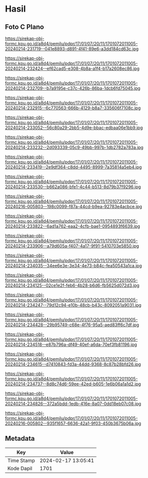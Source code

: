 # Hasil

## Foto C Plano

https://sirekap-obj-formc.kpu.go.id/a8d4/pemilu/pdpr/17/01/07/20/11/1701072011005-20240214-231719--041e8893-d891-4f41-89e6-a3dd184cd63c.jpg

https://sirekap-obj-formc.kpu.go.id/a8d4/pemilu/pdpr/17/01/07/20/11/1701072011005-20240214-232424--ef62cad5-e308-4b8a-a1f4-b17a2608ec86.jpg

https://sirekap-obj-formc.kpu.go.id/a8d4/pemilu/pdpr/17/01/07/20/11/1701072011005-20240214-232709--b7a9195e-c37c-426b-86ba-1dcb6fd75045.jpg

https://sirekap-obj-formc.kpu.go.id/a8d4/pemilu/pdpr/17/01/07/20/11/1701072011005-20240214-232915--6c770563-666b-4129-b8a7-335606f7108c.jpg

https://sirekap-obj-formc.kpu.go.id/a8d4/pemilu/pdpr/17/01/07/20/11/1701072011005-20240214-233052--56c80a29-2bb5-4d9e-bbac-edbaa06e1bb9.jpg

https://sirekap-obj-formc.kpu.go.id/a8d4/pemilu/pdpr/17/01/07/20/11/1701072011005-20240214-233232--2d093339-05c9-49bb-997b-1db2782a783a.jpg

https://sirekap-obj-formc.kpu.go.id/a8d4/pemilu/pdpr/17/01/07/20/11/1701072011005-20240214-233419--2e9df364-c8dd-4495-8999-7a35814a5eb4.jpg

https://sirekap-obj-formc.kpu.go.id/a8d4/pemilu/pdpr/17/01/07/20/11/1701072011005-20240214-233530--b662a086-bfe1-4c44-b513-8d79b37f9296.jpg

https://sirekap-obj-formc.kpu.go.id/a8d4/pemilu/pdpr/17/01/07/20/11/1701072011005-20240216-005803--198c0099-f87a-44cd-b9ea-92783e4acbce.jpg

https://sirekap-obj-formc.kpu.go.id/a8d4/pemilu/pdpr/17/01/07/20/11/1701072011005-20240214-233822--6ad1a762-eaa2-4cfb-bae1-0954893f6639.jpg

https://sirekap-obj-formc.kpu.go.id/a8d4/pemilu/pdpr/17/01/07/20/11/1701072011005-20240214-233906--a79d605a-f407-4a17-9f91-5410703e5850.jpg

https://sirekap-obj-formc.kpu.go.id/a8d4/pemilu/pdpr/17/01/07/20/11/1701072011005-20240214-234035--34ee6e3e-3e34-4e73-b84c-fea50543a1ca.jpg

https://sirekap-obj-formc.kpu.go.id/a8d4/pemilu/pdpr/17/01/07/20/11/1701072011005-20240214-234125--02ce1e2f-feb6-4b28-b6d6-fb5625d072d3.jpg

https://sirekap-obj-formc.kpu.go.id/a8d4/pemilu/pdpr/17/01/07/20/11/1701072011005-20240214-234247--79d12c94-e10b-48cb-b43c-8092051a9031.jpg

https://sirekap-obj-formc.kpu.go.id/a8d4/pemilu/pdpr/17/01/07/20/11/1701072011005-20240214-234428--29b95749-c68e-4f76-95a5-aed83ff6c7df.jpg

https://sirekap-obj-formc.kpu.go.id/a8d4/pemilu/pdpr/17/01/07/20/11/1701072011005-20240214-234518--e87b796a-df49-40ef-a6da-70ef3fb81196.jpg

https://sirekap-obj-formc.kpu.go.id/a8d4/pemilu/pdpr/17/01/07/20/11/1701072011005-20240214-234615--d7410843-fd3a-44dd-9368-8c87b28bfd26.jpg

https://sirekap-obj-formc.kpu.go.id/a8d4/pemilu/pdpr/17/01/07/20/11/1701072011005-20240214-234737--8d8c74d6-59ee-42ed-b605-1e6b06a1a1d2.jpg

https://sirekap-obj-formc.kpu.go.id/a8d4/pemilu/pdpr/17/01/07/20/11/1701072011005-20240214-234826--372a5bdd-1edb-416e-8a07-0dd18eb07c08.jpg

https://sirekap-obj-formc.kpu.go.id/a8d4/pemilu/pdpr/17/01/07/20/11/1701072011005-20240216-005802--935f1657-6636-42a1-9f03-450b3675b06a.jpg


## Metadata

| Key        | Value               |
| ---------- | ------------------- |
| Time Stamp | 2024-02-17 13:05:41 |
| Kode Dapil | 1701                |



